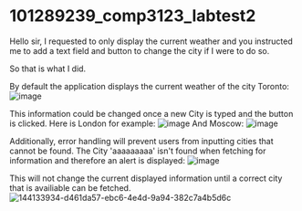 # 101289239_comp3123_labtest2
Hello sir, I requested to only display the current weather and you instructed me to add a text field and button to change the city if I were to do so.

So that is what I did.

By default the application displays the current weather of the city Toronto:
![image](https://user-images.githubusercontent.com/77973089/144133934-d461da57-ebc6-4e4d-9a94-382c7a4b5d6c.png)

This information could be changed once a new City is typed and the button is clicked. 
Here is London for example:
![image](https://user-images.githubusercontent.com/77973089/144134032-873c5ab4-2ec3-4319-bd62-07976db6f2f8.png)
And Moscow:
![image](https://user-images.githubusercontent.com/77973089/144134095-63c483f0-4969-4f7d-80a2-a1312de250ab.png)


Additionally, error handling will prevent users from inputting cities that cannot be found.
The City 'aaaaaaaaa' isn't found when fetching for information and therefore an alert is displayed:
![image](https://user-images.githubusercontent.com/77973089/144134248-25806f98-66ad-4267-aaf1-d2078aee8a4a.png)

This will not change the current displayed information until a correct city that is availiable can be fetched.![144133934-d461da57-ebc6-4e4d-9a94-382c7a4b5d6c](https://user-images.githubusercontent.com/77973089/144134444-2061e6dc-75ae-431d-b82f-492a7e811eeb.png)
